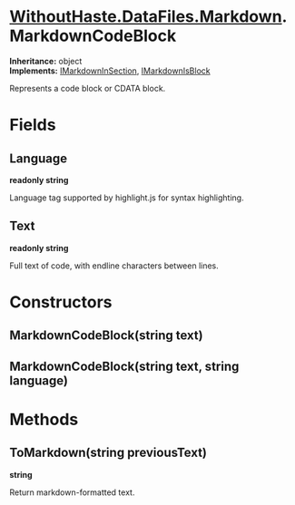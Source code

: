 # [WithoutHaste.DataFiles.Markdown](TableOfContents.WithoutHaste.DataFiles.Markdown.md).MarkdownCodeBlock

**Inheritance:** object  
**Implements:** [IMarkdownInSection](WithoutHaste.DataFiles.Markdown.IMarkdownInSection.md), [IMarkdownIsBlock](WithoutHaste.DataFiles.Markdown.IMarkdownIsBlock.md)  

Represents a code block or CDATA block.  

# Fields

## Language

**readonly string**  

Language tag supported by highlight.js for syntax highlighting.  

## Text

**readonly string**  

Full text of code, with endline characters between lines.  

# Constructors

## MarkdownCodeBlock(string text)

## MarkdownCodeBlock(string text, string language)

# Methods

## ToMarkdown(string previousText)

**string**  

Return markdown-formatted text.  

